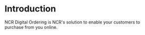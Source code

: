 # Introduction

NCR Digital Ordering is NCR's solution to enable your customers to purchase from you online.

